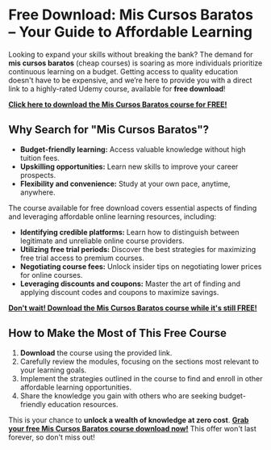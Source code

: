# Free Download: Mis Cursos Baratos – Your Guide to Affordable Learning

Looking to expand your skills without breaking the bank? The demand for **mis cursos baratos** (cheap courses) is soaring as more individuals prioritize continuous learning on a budget. Getting access to quality education doesn't have to be expensive, and we’re here to provide you with a direct link to a highly-rated Udemy course, available for **free download**!

[**Click here to download the Mis Cursos Baratos course for FREE!**](https://udemywork.com/mis-cursos-baratos)

## Why Search for "Mis Cursos Baratos"?

*   **Budget-friendly learning:** Access valuable knowledge without high tuition fees.
*   **Upskilling opportunities:** Learn new skills to improve your career prospects.
*   **Flexibility and convenience:** Study at your own pace, anytime, anywhere.

The course available for free download covers essential aspects of finding and leveraging affordable online learning resources, including:

*   **Identifying credible platforms:** Learn how to distinguish between legitimate and unreliable online course providers.
*   **Utilizing free trial periods:** Discover the best strategies for maximizing free trial access to premium courses.
*   **Negotiating course fees:** Unlock insider tips on negotiating lower prices for online courses.
*   **Leveraging discounts and coupons:** Master the art of finding and applying discount codes and coupons to maximize savings.

[**Don't wait! Download the Mis Cursos Baratos course while it's still FREE!**](https://udemywork.com/mis-cursos-baratos)

## How to Make the Most of This Free Course

1.  **Download** the course using the provided link.
2.  Carefully review the modules, focusing on the sections most relevant to your learning goals.
3.  Implement the strategies outlined in the course to find and enroll in other affordable learning opportunities.
4.  Share the knowledge you gain with others who are seeking budget-friendly education resources.

This is your chance to **unlock a wealth of knowledge at zero cost**. **[Grab your free Mis Cursos Baratos course download now!](https://udemywork.com/mis-cursos-baratos)** This offer won't last forever, so don't miss out!
